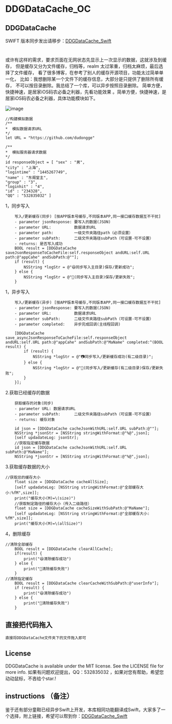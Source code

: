# DDGDataCache_OC

## DDGDataCache
SWIFT 版本同步发出请移步：[DDGDataCache_Swift](https://github.com/dudongge/DDGDataCache_Swift)
#
或许有这样的需求，要求页面在无网状态先显示上一次显示的数据，这就涉及到缓存，
但是缓存又分为文件缓存，归档等，realm 太过笨重，归档太麻烦，最后选择了文件缓存，
看了很多博客，在参考了别人的缓存开源项目，功能太过简单单一化，
比如：我想删除某一个文件下的缓存信息，大部分是只提供了删除所有缓存，
不可以按目录删除。我总结了一个库，可以异步按照目录删除。
简单方便，快捷神速，是居家iOS码农必备之利器，先看功能效果
。简单方便，快捷神速，是居家iOS码农必备之利器，具体功能模块如下。

![image](https://raw.githubusercontent.com/dudongge/DDGDataCache_Swift/master/DDGDataCache_Swift/gif/DDGDataCache.gif)

```  
//构建模拟数据
/**
*  模拟数据请求URL
*/
let URL = "https://github.com/dudongge"

/**
*  模拟服务器请求数据
*/
id responseObject = [ "sex" : "男",
"city" : "上海",
"logintime" : "1445267749",
"name" : "东阁堂主",
"group" : "3",
"loginhit" : "4",
"id" : "234328",
"QQ" : "532835032" ]
```
1，同步写入
```        
    写入/更新缓存(同步) [按APP版本号缓存,不同版本APP,同一接口缓存数据互不干扰]
    - parameter jsonResponse: 要写入的数据(JSON)
    - parameter URL:          数据请求URL
    - parameter path:         一级文件夹路径path（必须设置）
    - parameter subPath:      二级文件夹路径subPath（可设置-可不设置）
    - returns: 是否写入成功
    BOOL result = [DDGDataCache saveJsonResponseToCacheFile:self.responseObject andURL:self.URL                     path:@"appCahe" andSubPath:@""];
    if (result) {
        NSString *logStr = @"😆同步写入主目录)保存/更新成功";
    } else {
        NSString *logStr = @"😤(同步写入主目录)保存/更新失败";
    }
```
1，异步写入
```
    写入/更新缓存(异步) [按APP版本号缓存,不同版本APP,同一接口缓存数据互不干扰]
    - parameter jsonResponse: 要写入的数据(JSON)
    - parameter URL:          数据请求URL
    - parameter subPath:      二级文件夹路径subPath（可设置-可不设置）
    - parameter completed:    异步完成回调(主线程回调)

    [DDGDataCache save_asyncJsonResponseToCacheFile:self.responseObject     andURL:self.URL path:@"appCahe" andSubPath:@"MaName" completed:^(BOOL   result) {
        if (result) {
            NSString *logStr = @"📷同步写入/更新缓存成功(有二级目录)";
        } else {
            NSString *logStr = @"😤(同步写入/更新缓存(有二级目录)保存/更新失败";
        }
    }];
```
2.获取已经缓存的数据
```
    获取缓存的对象(同步)
    - parameter URL: 数据请求URL
    - parameter subPath:      二级文件夹路径subPath（可设置-可不设置）
    - returns: 缓存对象

    id json = [DDGDataCache cacheJsonWithURL:self.URL subPath:@""];
    NSString *jsonStr = [NSString stringWithFormat:@"%@",json];
    [self updadateLog: jsonStr];
    //获取指定缓存数据
    id json = [DDGDataCache cacheJsonWithURL:self.URL subPath:@"MaName"];
    NSString *jsonStr = [NSString stringWithFormat:@"%@",json];

```
3.获取缓存数据的大小
```
//获取总的缓存大小
    float size = [DDGDataCache cacheAllSize];
    [self updadateLog: [NSString stringWithFormat:@"全部缓存大小:%fM",size]];
    print("缓存大小(M)=\(size)")
    //获取制定路径的缓存大小（传入二级路径）
    float size = [DDGDataCache cacheSizeWithSubPath:@"MaName"];
    [self updadateLog: [NSString stringWithFormat:@"全部缓存大小: %fM",size]];
    print("缓存大小(M)=\(allSize)")
```
4，删除缓存
```
//清除全部缓存
    BOOL result = [DDGDataCache clearAllCache];
    if(result) {
        print("😆清除缓存成功")
    } else {
        print("😤清除缓存失败")
    }
//清除指定缓存
    BOOL result = [DDGDataCache clearCacheWithSubPath:@"userInfo"];
    if (result) {
        print("😆清除缓存成功")
    } else {
        print("😤清除缓存失败")
    }
```

## 直接把代码拖入
```
直接将DDGDataCache文件夹下的文件拖入即可

```

## License

DDGDataCache is available under the MIT license. See the LICENSE file for more info.
如果有问题欢迎提出，QQ：532835032 ，如果对您有帮助，希望您动动鼠标，不吝给个star.!


## instructions （备注）

鉴于还有部分童鞋已经异步Swift上开发，本库相同功能翻译成Swift，大家多了一个选择，附上链接，希望可以帮到你：[DDGDataCache_Swift](https://github.com/dudongge/DDGDataCache_Swift)



